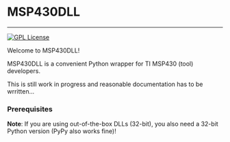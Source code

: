 MSP430DLL
===
---
[![GPL License](http://img.shields.io/badge/license-GPL-blue.svg)](http://opensource.org/licenses/GPL-2.0)

Welcome to MSP430DLL!

MSP430DLL is a convenient Python wrapper for TI MSP430 (tool) developers.

This is still work in progress and reasonable documentation has to be wrritten...

### Prerequisites

**Note**: If you are using out-of-the-box DLLs (32-bit), you also need a 32-bit Python version (PyPy also works fine)!